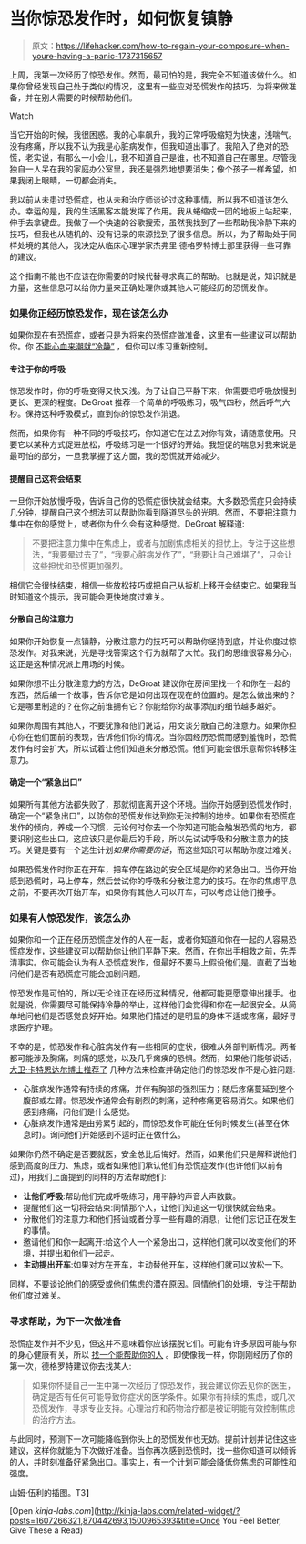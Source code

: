 # 当你惊恐发作时，如何恢复镇静

> 原文：<https://lifehacker.com/how-to-regain-your-composure-when-youre-having-a-panic-1737315657>

上周，我第一次经历了惊恐发作。然而，最可怕的是，我完全不知道该做什么。如果你曾经发现自己处于类似的情况，这里有一些应对恐慌发作的技巧，为将来做准备，并在别人需要的时候帮助他们。

Watch

当它开始的时候，我很困惑。我的心率飙升，我的正常呼吸缩短为快速，浅喘气。没有疼痛，所以我不认为我是心脏病发作，但我知道出事了。我陷入了绝对的恐慌，老实说，有那么一小会儿，我不知道自己是谁，也不知道自己在哪里。尽管我独自一人呆在我的家庭办公室里，我还是强烈地想要消失；像个孩子一样希望，如果我闭上眼睛，一切都会消失。

我以前从未患过恐慌症，也从未和治疗师谈论过这种事情，所以我不知道该怎么办。幸运的是，我的生活黑客本能发挥了作用。我从蜷缩成一团的地板上站起来，伸手去拿键盘。我做了一个快速的谷歌搜索，虽然我找到了一些帮助我冷静下来的技巧，但我也从随机的、没有记录的来源找到了很多信息。所以，为了帮助处于同样处境的其他人，我决定从临床心理学家杰弗里·德格罗特博士那里获得一些可靠的建议。

这个指南不能也不应该在你需要的时候代替寻求真正的帮助。也就是说，知识就是力量，这些信息可以给你力量来正确处理你或其他人可能经历的恐慌发作。

### **如果你正经历惊恐发作，现在该怎么办**

如果你现在有恐慌症，或者只是为将来的恐慌症做准备，这里有一些建议可以帮助你。你 [不能心血来潮就“冷静”](https://lifehacker.com/no-i-cant-just-relax-how-i-learned-to-manage-my-anx-1730754463) ，但你可以练习重新控制。

#### **专注于你的呼吸**

惊恐发作时，你的呼吸变得又快又浅。为了让自己平静下来，你需要把呼吸放慢到更长、更深的程度。DeGroat 推荐一个简单的呼吸练习，吸气四秒，然后呼气六秒。保持这种呼吸模式，直到你的惊恐发作消退。

然而，如果你有一种不同的呼吸技巧，你知道它在过去对你有效，请随意使用。只要它以某种方式促进放松，呼吸练习是一个很好的开始。我短促的喘息对我来说是最可怕的部分，一旦我掌握了这方面，我的恐慌就开始减少。

#### **提醒自己这将会结束**

一旦你开始放慢呼吸，告诉自己你的恐慌症很快就会结束。大多数恐慌症只会持续几分钟，提醒自己这个想法可以帮助你看到隧道尽头的光明。然而，不要把注意力集中在你的感觉上，或者你为什么会有这种感觉。DeGroat 解释道:

> 不要把注意力集中在焦虑上，或者与加剧焦虑相关的担忧上。专注于这些想法，“我要晕过去了”，“我要心脏病发作了”，“我要让自己难堪了”，只会让这些担忧和恐慌更加强烈。

相信它会很快结束，相信一些放松技巧或把自己从扳机上移开会结束它。如果我当时知道这个提示，我可能会更快地度过难关。

#### **分散自己的注意力**

如果你开始恢复一点镇静，分散注意力的技巧可以帮助你坚持到底，并让你度过惊恐发作。对我来说，光是寻找答案这个行为就帮了大忙。我们的思维很容易分心，这正是这种情况派上用场的时候。

如果你想不出分散注意力的方法，DeGroat 建议你在房间里找一个和你在一起的东西，然后编一个故事，告诉你它是如何出现在现在的位置的。是怎么做出来的？它是哪里制造的？在你之前谁拥有它？你能给你的故事添加的细节越多越好。

如果你周围有其他人，不要犹豫和他们说话，用交谈分散自己的注意力。如果你担心你在他们面前的表现，告诉他们你的情况。当你因经历恐慌而感到羞愧时，恐慌发作有时会扩大，所以试着让他们知道来分散恐慌。他们可能会很乐意帮你转移注意力。

#### **确定一个“紧急出口”**

如果所有其他方法都失败了，那就彻底离开这个环境。当你开始感到恐慌发作时，确定一个“紧急出口”，以防你的恐慌发作达到你无法控制的地步。如果你有恐慌症发作的倾向，养成一个习惯，无论何时你去一个你知道可能会触发恐慌的地方，都要识别这些出口。这应该只是你最后的手段，所以先试试呼吸和分散注意力的技巧。关键是要有一个逃生计划*如果你需要的话*，而这些知识可以帮助你度过难关。

如果恐慌发作时你正在开车，把车停在路边的安全区域是你的紧急出口。当你开始感到恐慌时，马上停车，然后尝试你的呼吸和分散注意力的技巧。在你的焦虑平息之前，不要再次开始开车，如果你有其他人可以开车，可以考虑让他们接手。

### **如果有人惊恐发作，该怎么办**

如果你和一个正在经历恐慌症发作的人在一起，或者你知道和你在一起的人容易恐慌症发作，这些建议可以帮助你让他们平静下来。然而，在你出手相救之前，先弄清事实。你可能会认为有人恐慌症发作，但最好不要马上假设他们是。直截了当地问他们是否有恐慌症可能会加剧问题。

惊恐发作是可怕的，所以无论谁正在经历这种情况，他都可能更愿意伸出援手。也就是说，你需要尽可能保持冷静的举止，这样他们会觉得和你在一起很安全。从简单地问他们是否感觉良好开始。如果他们描述的是明显的身体不适或疼痛，最好寻求医疗护理。

不幸的是，惊恐发作和心脏病发作有一些相同的症状，很难从外部判断情况。两者都可能涉及胸痛，刺痛的感觉，以及几乎瘫痪的恐惧。然而，如果他们能够说话， [大卫·卡特恩达尔博士推荐了](http://www.jabfm.org/content/17/2/114.full) 几种方法来检查并确定他们的惊恐发作不是心脏问题:

*   心脏病发作通常有持续的疼痛，并伴有胸部的强烈压力；随后疼痛蔓延到整个腹部或左臂。惊恐发作通常会有剧烈的刺痛，这种疼痛更容易消失。如果他们感到疼痛，问他们是什么感觉。
*   心脏病发作通常是由劳累引起的，而惊恐发作可能在任何时候发生(甚至在休息时)。询问他们开始感到不适时正在做什么。

如果你仍然不确定是否要就医，安全总比后悔好。然而，如果他们只是解释说他们感到高度的压力、焦虑，或者如果他们承认他们有恐慌症发作(也许他们以前有过)，用我们上面提到的同样的方法帮助他们:

*   **让他们呼吸**:帮助他们完成呼吸练习，用平静的声音大声数数。
*   提醒他们这一切将会结束:同情那个人，让他们知道这一切很快就会结束。
*   分散他们的注意力:和他们搭讪或者分享一些有趣的消息，让他们忘记正在发生的事情。
*   邀请他们和你一起离开:给这个人一个紧急出口，这样他们就可以改变他们的环境，并提出和他们一起走。
*   **主动提出开车**:如果对方在开车，主动替他开车，这样他们就可以放松一下。

同样，不要谈论他们的感受或他们焦虑的潜在原因。同情他们的处境，专注于帮助他们度过难关。

### **寻求帮助，为下一次做准备**

恐慌症发作并不少见，但这并不意味着你应该摆脱它们。可能有许多原因可能与你的身心健康有关，所以 [找一个能帮助你的人](https://lifehacker.com/find-mental-health-help-for-almost-anything-with-these-1728037154) 。即使像我一样，你刚刚经历了你的第一次，德格罗特建议你去找某人:

> 如果你怀疑自己一生中第一次经历了惊恐发作，我会建议你去见你的医生，确定是否有任何可能导致你症状的医学条件。如果你有持续的焦虑，或几次恐慌发作，寻求专业支持。心理治疗和药物治疗都是被证明能有效控制焦虑的治疗方法。

与此同时，预测下一次可能降临到你头上的恐慌发作也无妨。提前计划并记住这些建议，这样你就能为下次做好准备。当你再次感到恐慌时，找一些你知道可以倾诉的人，并时刻准备好紧急出口。事实上，有一个计划可能会降低你焦虑的可能性和强度。

山姆·伍利的插图。T3】

[Open *kinja-labs.com*](http://kinja-labs.com/related-widget/?posts=1607266321,870442693,1500965393&title=Once You Feel Better, Give These a Read)